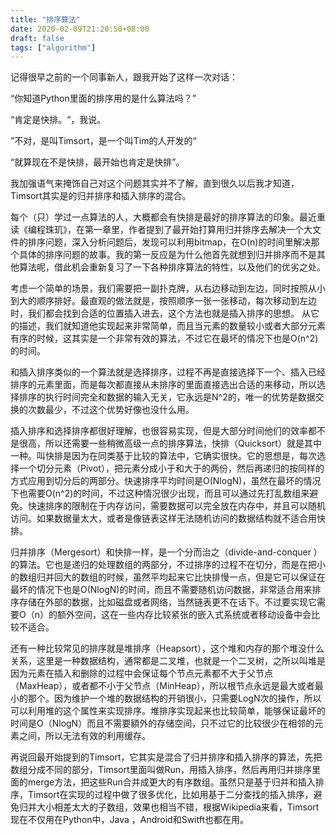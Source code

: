 ```yaml
---
title: "排序算法"
date: 2020-02-09T21:20:50+08:00
draft: false
tags: ["algorithm"]
---
```


记得很早之前的一个同事新人，跟我开始了这样一次对话：

“你知道Python里面的排序用的是什么算法吗？”

“肯定是快排。“，我说。

”不对，是叫Timsort，是一个叫Tim的人开发的“

“就算现在不是快排，最开始也肯定是快排”。

我加强语气来掩饰自己对这个问题其实并不了解，直到很久以后我才知道，Timsort其实是的归并排序和插入排序的混合。

每个（只）学过一点算法的人，大概都会有快排是最好的排序算法的印象。最近重读《编程珠玑》，在第一章里，作者提到了最开始打算用归并排序去解决一个大文件的排序问题，深入分析问题后，发现可以利用bitmap，在O(n)的时间里解决那个具体的排序问题的故事。我的第一反应是为什么他首先就想到归并排序而不是其他算法呢，借此机会重新复习了一下各种排序算法的特性，以及他们的优劣之处。

考虑一个简单的场景，我们需要把一副扑克牌，从右边移动到左边，同时按照从小到大的顺序排好。最直观的做法就是，按照顺序一张一张移动，每次移动到左边时，我们都会找到合适的位置插入进去，这个方法也就是插入排序的思想。 从它的描述，我们就知道他实现起来非常简单，而且当元素的数量较小或者大部分元素有序的时候，这其实是一个非常有效的算法，不过它在最坏的情况下也是O(n^2)的时间。

和插入排序类似的一个算法就是选择排序，过程不再是直接选择下一个、插入已经排序的元素里面，而是每次都直接从未排序的里面直接选出合适的来移动，所以选择排序的执行时间完全和数据的输入无关，它永远是N^2的，唯一的优势是数据交换的次数最少，不过这个优势好像也没什么用。

插入排序和选择排序都很好理解，也很容易实现，但是大部分时间他们的效率都不是很高，所以还需要一些稍微高级一点的排序算法，快排（Quicksort）就是其中一种。叫快排是因为在同类基于比较的算法中，它确实很快。它的思想是，每次选择一个切分元素（Pivot），把元素分成小于和大于的两份，然后再递归的按同样的方式应用到切分后的两部分。快速排序平均时间是O(NlogN)，虽然在最坏的情况下也需要O(n^2)的时间，不过这种情况很少出现，而且可以通过先打乱数组来避免。快速排序的限制在于内存访问，需要数据可以完全放在内存中，并且可以随机访问。如果数据量太大，或者是像链表这样无法随机访问的数据结构就不适合用快排。

归并排序（Mergesort）和快排一样，是一个分而治之（divide-and-conquer ）的算法。它也是递归的处理数组的两部分，不过排序的过程不在切分，而是在把小的数组归并回大的数组的时候，虽然平均起来它比快排慢一点，但是它可以保证在最坏的情况下也是O(NlogN)的时间，而且不需要随机访问数据，非常适合用来排序存储在外部的数据，比如磁盘或者网络，当然链表更不在话下。不过要实现它需要O（n）的额外空间，这在一些内存比较紧张的嵌入式系统或者移动设备中会比较不适合。

还有一种比较常见的排序就是堆排序（Heapsort），这个堆和内存的那个堆没什么关系，这里是一种数据结构，通常都是二叉堆，也就是一个二叉树，之所以叫堆是因为元素在插入和删除的过程中会保证每个节点元素都不大于父节点（MaxHeap），或者都不小于父节点（MinHeap），所以根节点永远是最大或者最小的那个。因为维护一个堆的数据结构的开销很小，只需要LogN次的操作，所以可以利用堆的这个属性来实现排序。堆排序实现起来也比较简单，能够保证最坏的时间是O（NlogN）而且不需要額外的存储空间，只不过它的比较很少在相邻的元素之间，所以无法有效的利用缓存。

再说回最开始提到的Timsort，它其实是混合了归并排序和插入排序的算法，先把数组分成不同的部分，Timsort里面叫做Run，用插入排序，然后再用归并排序里面的merge方法，把这些Run合并成更大的有序数组。虽然只是基于归并和插入排序，Timsort在实现的过程中做了很多优化，比如用基于二分查找的插入排序，避免归并大小相差太大的子数组，效果也相当不错，根据Wikipedia来看，Timsort现在不仅用在Python中，Java ，Android和Switft也都在用。
